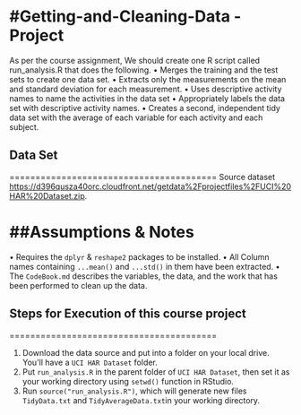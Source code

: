 #Getting-and-Cleaning-Data - Project
====================================
As per the course assignment, We should create one R script called run_analysis.R that does the following.
 • Merges the training and the test sets to create one data set.
 • Extracts only the measurements on the mean and standard deviation for each measurement.
 • Uses descriptive activity names to name the activities in the data set
 • Appropriately labels the data set with descriptive activity names.
 • Creates a second, independent tidy data set with the average of each variable for each activity and each subject.

## Data Set
========================================
 Source dataset https://d396qusza40orc.cloudfront.net/getdata%2Fprojectfiles%2FUCI%20HAR%20Dataset.zip.
 
##Assumptions & Notes
======================
 • Requires the ```dplyr``` & ```reshape2``` packages to be installed.
 • All Column names containing `...mean()` and `...std()` in them have been extracted.
 • The `CodeBook.md` describes the variables, the data, and the work that has been performed to clean up the data.
  
## Steps for Execution of this course project
========================================
1. Download the data source and put into a folder on your local drive. You'll have a ```UCI HAR Dataset``` folder.
2. Put ```run_analysis.R``` in the parent folder of ```UCI HAR Dataset```, then set it as your working directory using ```setwd()``` function in RStudio.
3. Run ```source("run_analysis.R")```, which will generate new files ```TidyData.txt``` and ```TidyAverageData.txt```in your working directory.